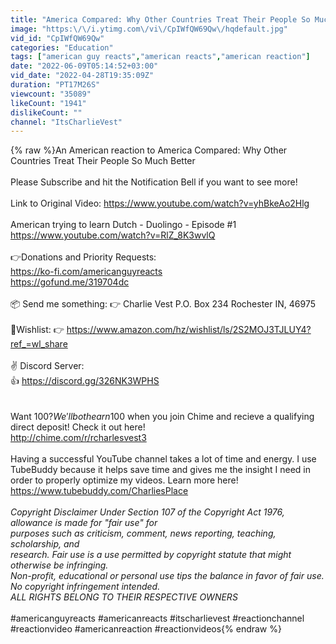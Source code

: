 ```yaml
---
title: "America Compared: Why Other Countries Treat Their People So Much Better - American Guy Reacts"
image: "https:\/\/i.ytimg.com\/vi\/CpIWfQW69Qw\/hqdefault.jpg"
vid_id: "CpIWfQW69Qw"
categories: "Education"
tags: ["american guy reacts","american reacts","american reaction"]
date: "2022-06-09T05:14:52+03:00"
vid_date: "2022-04-28T19:35:09Z"
duration: "PT17M26S"
viewcount: "35089"
likeCount: "1941"
dislikeCount: ""
channel: "ItsCharlieVest"
---
```

{% raw %}An American reaction to America Compared: Why Other Countries Treat Their People So Much Better<br /><br />Please Subscribe and hit the Notification Bell if you want to see more!<br /><br />Link to Original Video:  <a rel="nofollow" target="blank" href="https://www.youtube.com/watch?v=yhBkeAo2Hlg">https://www.youtube.com/watch?v=yhBkeAo2Hlg</a><br /><br />American trying to learn Dutch - Duolingo - Episode #1<br /><a rel="nofollow" target="blank" href="https://www.youtube.com/watch?v=RlZ_8K3wvlQ">https://www.youtube.com/watch?v=RlZ_8K3wvlQ</a><br /><br />👉Donations and Priority Requests:<br /><a rel="nofollow" target="blank" href="https://ko-fi.com/americanguyreacts">https://ko-fi.com/americanguyreacts</a><br /><a rel="nofollow" target="blank" href="https://gofund.me/319704dc">https://gofund.me/319704dc</a>   <br /><br />📦 Send me something: 👉 Charlie Vest P.O. Box 234 Rochester IN, 46975<br /><br />🎁Wishlist: 👉 <a rel="nofollow" target="blank" href="https://www.amazon.com/hz/wishlist/ls/2S2MOJ3TJLUY4?ref_=wl_share">https://www.amazon.com/hz/wishlist/ls/2S2MOJ3TJLUY4?ref_=wl_share</a><br /><br />✌ Discord Server:<br />👍 <a rel="nofollow" target="blank" href="https://discord.gg/326NK3WPHS">https://discord.gg/326NK3WPHS</a><br /><br /><br />Want 100$? We'll both earn 100$ when you join Chime and recieve a qualifying direct deposit! Check it out here!<br /><a rel="nofollow" target="blank" href="http://chime.com/r/rcharlesvest3">http://chime.com/r/rcharlesvest3</a><br /><br />Having a successful YouTube channel takes a lot of time and energy. I use TubeBuddy because it helps save time and gives me the insight I need in order to properly optimize my videos. Learn more here! <a rel="nofollow" target="blank" href="https://www.tubebuddy.com/CharliesPlace">https://www.tubebuddy.com/CharliesPlace</a><br /><br />*Copyright Disclaimer Under Section 107 of the Copyright Act 1976, allowance is made for &quot;fair use&quot; for <br />purposes such as criticism, comment, news reporting, teaching, scholarship, and <br />research. Fair use is a use permitted by copyright statute that might otherwise be infringing.<br /> Non-profit, educational or personal use tips the balance in favor of fair use. No copyright infringement intended. <br />ALL RIGHTS BELONG TO THEIR RESPECTIVE OWNERS*<br /><br />#americanguyreacts #americanreacts #itscharlievest #reactionchannel #reactionvideo #americanreaction #reactionvideos{% endraw %}
